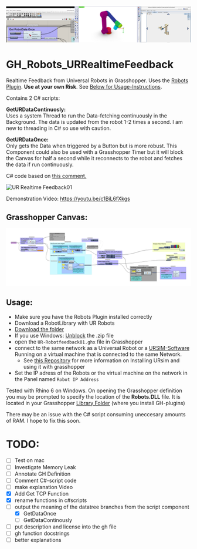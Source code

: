 ![overview Image UR feedback](URFeedbackOverviewImg.png)

# GH_Robots_URRealtimeFeedback
 Realtime Feedback from Universal Robots in Grasshopper. Uses the [Robots Plugin](https://github.com/visose/Robots/). **Use at your own Risk**. 
 See [Below for Usage-Instructions](#usage). 
 
 Contains 2 C# scripts: 

 **GetURDataContinuosly:**  
Uses a system Thread to run the Data-fetching continuously in the Background. The data is updated from the robot 1-2 times a second. I am new to threading in C# so use with caution.

**GetURDataOnce:**  
Only gets the Data when triggered by a Button but is more robust. This Component could also be used with a Grasshopper Timer but it will block the Canvas for half a second while it reconnects to the robot and fetches the data if run continuously. 

 C# code based on [this comment.](https://github.com/visose/Robots/issues/19#issuecomment-520556168)

![UR Realtime Feedback01](https://media3.giphy.com/media/EjhP0Xyx0qNc8hxUZq/giphy.gif)

Demonstration Video: 
https://youtu.be/c1BiL6fXkgs 


## Grasshopper Canvas:

![UR Realtime GH-Canvas](Resources/UR-Robotfeedback01_Canvas01.png)

## <a name="usage"></a> Usage: 
- Make sure you have the Robots Plugin installed correctly
- Download a RobotLibrary with UR Robots
- [Download the folder](https://github.com/robin-gdwl/GH_Robots_URRealtimeFeedback/archive/main.zip)
- If you use Windows: [Unblock](https://wiki.mcneel.com/rhino/unblockplugin) the .zip file 
- open the `UR-Robotfeedback01.ghx` file in Grasshopper 
- connect to the same network as a Universal Robot or a [URSIM-Software](https://www.universal-robots.com/download/?filters[]=98759&query=) Running on a virtual machine that is connected to the same Network. 
  - See [this Repository](https://github.com/a-vi-shek/URSim-Grasshopper-Link) for more information on Installing URsim and using it with grasshopper
- Set the IP adress of the Robots or the virtual machine on the network in the Panel named `Robot IP Address`

Tested with Rhino 6 on Windows. 
On opening the Grasshopper definition you may be prompted to specify the location of the **Robots.DLL** file. It is located in your Grasshopper [Library Folder](https://aws1.discourse-cdn.com/mcneel/original/3X/3/a/3a92b414f32d6b2f9038826fa0c8547087625e09.png) (where you install GH-plugins)

There may be an issue with the C# script consuming uneccesary amounts of RAM. I hope to fix this soon. 

# TODO:
- [ ] Test on mac 
- [ ] Investigate Memory Leak
- [ ] Annotate GH Definition 
- [ ] Comment C#-script code
- [ ] make explanation Video 
- [x] Add Get TCP Function 
- [x] rename functions in c#scripts 
- [ ] output the meaning of the datatree branches from the script component
  - [x] GetDataOnce
  - [ ] GetDataContinously
- [ ] put description and license into the gh file
- [ ] gh function docstrings 
- [ ] better explanations
